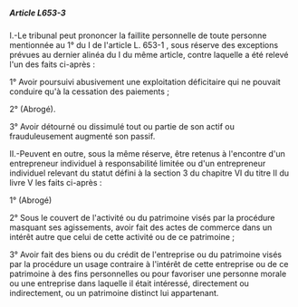 ##### Article L653-3

I.-Le tribunal peut prononcer la faillite personnelle de toute personne mentionnée au 1° du I de l'article L. 653-1 , sous réserve des exceptions prévues au dernier alinéa du I du même article, contre laquelle a été relevé l'un des faits ci-après :

1° Avoir poursuivi abusivement une exploitation déficitaire qui ne pouvait conduire qu'à la cessation des paiements ;

2° (Abrogé).

3° Avoir détourné ou dissimulé tout ou partie de son actif ou frauduleusement augmenté son passif.

II.-Peuvent en outre, sous la même réserve, être retenus à l'encontre d'un entrepreneur individuel à responsabilité limitée ou d'un entrepreneur individuel relevant du statut défini à la section 3 du chapitre VI du titre II du livre V les faits ci-après :

1° (Abrogé)

2° Sous le couvert de l'activité ou du patrimoine visés par la procédure masquant ses agissements, avoir fait des actes de commerce dans un intérêt autre que celui de cette activité ou de ce patrimoine ;

3° Avoir fait des biens ou du crédit de l'entreprise ou du patrimoine visés par la procédure un usage contraire à l'intérêt de cette entreprise ou de ce patrimoine à des fins personnelles ou pour favoriser une personne morale ou une entreprise dans laquelle il était intéressé, directement ou indirectement, ou un patrimoine distinct lui appartenant.

